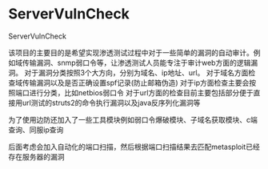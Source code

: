 # ServerVulnCheck
ServerVulnCheck

该项目的主要目的是希望实现渗透测试过程中对于一些简单的漏洞的自动审计。例如域传输漏洞、snmp弱口令等，让渗透测试人员能专注于审计web方面的逻辑漏洞。
对于漏洞分类按照3个大方向，分别为域名、ip地址、url。
对于域名方面检查域传输漏洞以及是否正确设置spf记录(防止邮箱伪造)
对于ip方面检查主要会按照端口进行分类，比如netbios弱口令
对于url方面的检查目前主要包括部分便于直接用url测试的struts2的命令执行漏洞以及java反序列化漏洞等

为了使用边防还加入了一些工具模块例如弱口令爆破模块、子域名获取模块、c端查询、同服ip查询

后面考虑会加入自动化的端口扫描，然后根据端口扫描结果去匹配metasploit已经存在服务器的漏洞
